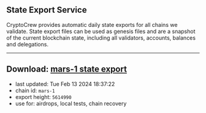 ## State Export Service
CryptoCrew provides automatic daily state exports for all chains we validate. State export files can be used as genesis files and are a snapshot of the current blockchain state, including all validators, accounts, balances and delegations.

---
**Download: [mars-1 state export](https://dl-eu2.ccvalidators.com/SERVICE/mars/mars-1_export_5614990.json)**
---

- last updated: Tue Feb 13 2024 18:37:22
- chain id: `mars-1`
- export height: `5614990`
- use for: airdrops, local tests, chain recovery
